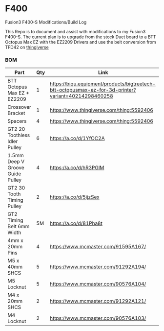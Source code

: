 # F400
Fusion3 F400-S Modifications/Build Log

This Repo is to document and assist with modifications to my Fusion3 F400-S. The current plan is to upgrade from the stock Duet board to a BTT Octopus Max EZ with the EZ2209 Drivers and use the belt conversion from TFD42 on [thingiverse](https://www.thingiverse.com/thing:5592406)

### BOM
|Part|Qty|Link|
|-|-|-|
| BTT Octopus Max EZ + EZ2209 | 1 | https://biqu.equipment/products/bigtreetech-btt-octopusmax-ez-for-3d-printer?variant=40214298460258 |
| Crossover Bracket | 1 | https://www.thingiverse.com/thing:5592406 |
| Spacers | 4 | https://www.thingiverse.com/thing:5592406 |
| GT2 20 Toothless Idler Pulley | 6 | https://a.co/d/1YfOC2A |
| 1.5mm Deep V Groove Guide Pulley | 4 | https://a.co/d/hR3PGlM |
| GT2 30 Tooth Timing Pulley | 2 | https://a.co/d/5ijzSex |
| GT2 Timing Belt 6mm Width | 5M | https://a.co/d/81Pha8t |
| 4mm x 20mm Pins | 4 | https://www.mcmaster.com/91595A167/ |
| M5 x 40mm SHCS | 5 | https://www.mcmaster.com/91292A194/ |
| M5 Locknut | 5 | https://www.mcmaster.com/90576A104/ |
| M4 x 20mm SHCS | 2 | https://www.mcmaster.com/91292A121/ |
| M4 Locknut | 2 | https://www.mcmaster.com/90576A103/ |
